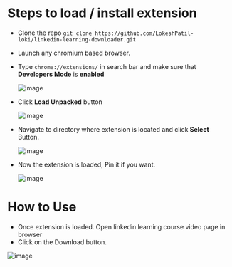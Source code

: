 # Steps to load / install extension
- Clone the repo
  `git clone https://github.com/LokeshPatil-loki/linkedin-learning-downloader.git`
- Launch any chromium based browser.
- Type `chrome://extensions/` in search bar and make sure that **Developers Mode** is **enabled**

    ![image](https://github.com/LokeshPatil-loki/linkedin-learning-downloader/assets/69594258/2a30386e-1b3d-403d-b207-64efbbf859d7)
- Click **Load Unpacked** button

  ![image](https://github.com/LokeshPatil-loki/linkedin-learning-downloader/assets/69594258/fa670b51-26b3-477a-8f2b-149e41ab11f1)
- Navigate to directory where extension is located and click **Select** Button.

  ![image](https://github.com/LokeshPatil-loki/linkedin-learning-downloader/assets/69594258/c676e8de-4ea9-4be5-8b23-22f739c8b34d)
- Now the extension is loaded, Pin it if you want.

  ![image](https://github.com/LokeshPatil-loki/linkedin-learning-downloader/assets/69594258/ae760ef9-562a-4e75-8695-50238b33a168)

# How to Use
-  Once extension is loaded. Open linkedin learning course video page in browser
-  Click on the Download button.

  ![image](https://github.com/LokeshPatil-loki/linkedin-learning-downloader/assets/69594258/788442fd-54be-4c9b-9e15-1d67b99e5b49)
